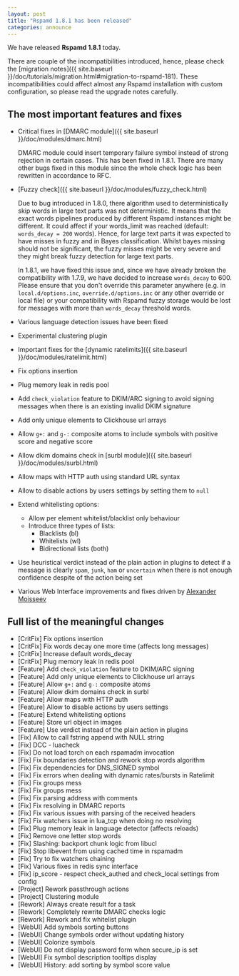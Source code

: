 ```yaml
---
layout: post
title: "Rspamd 1.8.1 has been released"
categories: announce
---
```


We have released **Rspamd 1.8.1** today.

There are couple of the incompatibilities introduced, hence, please check the [migration notes]({{ site.baseurl }}/doc/tutorials/migration.html#migration-to-rspamd-181). These incompatibilities could affect almost any Rspamd installation with custom configuration, so please read the upgrade notes carefully.

## The most important features and fixes

* Critical fixes in [DMARC module]({{ site.baseurl }}/doc/modules/dmarc.html)

    DMARC module could insert temporary failure symbol instead of strong rejection in certain cases. This has been fixed in 1.8.1.
    There are many other bugs fixed in this module since the whole check logic has been rewritten in accordance to RFC.

* [Fuzzy check]({{ site.baseurl }}/doc/modules/fuzzy_check.html)

    Due to bug introduced in 1.8.0, there algorithm used to deterministically skip words in large text parts was not deterministic. It means that the exact words pipelines produced by different Rspamd instances might be different. It could affect if your words_limit was reached (default: `words_decay = 200` words). Hence, for large text parts it was expected to have misses in fuzzy and in Bayes classification. Whilst bayes missing should not be significant, the fuzzy misses might be very severe and they might break fuzzy detection for large text parts.

    In 1.8.1, we have fixed this issue and, since we have already broken the compatibility with 1.7.9, we have decided to increase `words_decay` to 600. Please ensure that you don't override this parameter anywhere (e.g. in `local.d/options.inc`, `override.d/options.inc` or any other override or local file) or your compatibility with Rspamd fuzzy storage would be lost for messages with more than `words_decay` threshold words.

* Various language detection issues have been fixed
* Experimental clustering plugin
* Important fixes for the [dynamic ratelimits]({{ site.baseurl }}/doc/modules/ratelimit.html)
* Fix options insertion
* Plug memory leak in redis pool
* Add `check_violation` feature to DKIM/ARC signing to avoid signing messages when there is an existing invalid DKIM signature
* Add only unique elements to Clickhouse url arrays
* Allow `g+:` and `g-:` composite atoms to include symbols with positive score and negative score
* Allow dkim domains check in [surbl module]({{ site.baseurl }}/doc/modules/surbl.html)
* Allow maps with HTTP auth using standard URL syntax
* Allow to disable actions by users settings by setting them to `null`
* Extend whitelisting options:
    - Allow per element whitelist/blacklist only behaviour
    - Introduce three types of lists:
        + Blacklists (bl)
        + Whitelists (wl)
        + Bidirectional lists (both)
* Use heuristical verdict instead of the plain action in plugins to detect if a message is clearly `spam`, `junk`, `ham` or `uncertain` when there is not enough confidence despite of the action being set
* Various Web Interface improvements and fixes driven by [Alexander Moisseev](https://github.com/moisseev)

## Full list of the meaningful changes

* [CritFix] Fix options insertion
* [CritFix] Fix words decay one more time (affects long messages)
* [CritFix] Increase default words_decay
* [CritFix] Plug memory leak in redis pool
* [Feature] Add `check_violation` feature to DKIM/ARC signing
* [Feature] Add only unique elements to Clickhouse url arrays
* [Feature] Allow `g+:` and `g-:` composite atoms
* [Feature] Allow dkim domains check in surbl
* [Feature] Allow maps with HTTP auth
* [Feature] Allow to disable actions by users settings
* [Feature] Extend whitelisting options
* [Feature] Store url object in images
* [Feature] Use verdict instead of the plain action in plugins
* [Fix] Allow to call fstring append with NULL string
* [Fix] DCC - luacheck
* [Fix] Do not load torch on each rspamadm invocation
* [Fix] Fix boundaries detection and rework stop words algorithm
* [Fix] Fix dependencies for DNS_SIGNED symbol
* [Fix] Fix errors when dealing with dynamic rates/bursts in Ratelimit
* [Fix] Fix groups mess
* [Fix] Fix groups mess
* [Fix] Fix parsing address with comments
* [Fix] Fix resolving in DMARC reports
* [Fix] Fix various issues with parsing of the received headers
* [Fix] Fix watchers issue in lua_tcp when doing no resolving
* [Fix] Plug memory leak in language detector (affects reloads)
* [Fix] Remove one letter stop words
* [Fix] Slashing: backport chunk logic from libucl
* [Fix] Stop libevent from using cached time in rspamadm
* [Fix] Try to fix watchers chaining
* [Fix] Various fixes in redis sync interface
* [Fix] ip_score - respect check_authed and check_local settings from config
* [Project] Rework passthrough actions
* [Project] Clustering module
* [Rework] Always create result for a task
* [Rework] Completely rewrite DMARC checks logic
* [Rework] Rework and fix whitelist plugin
* [WebUI] Add symbols sorting buttons
* [WebUI] Change symbols order without updating history
* [WebUI] Colorize symbols
* [WebUI] Do not display password form when secure_ip is set
* [WebUI] Fix symbol description tooltips display
* [WebUI] History: add sorting by symbol score value
